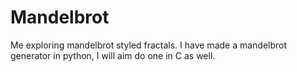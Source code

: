 # Mandelbrot

Me exploring mandelbrot styled fractals. I have made a mandelbrot generator in python, I will aim do one in C as well.
